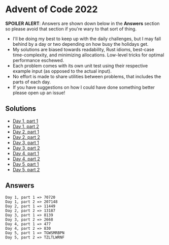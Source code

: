 # Advent of Code 2022

**SPOILER ALERT**: Answers are shown down below in the **Answers** section so please avoid that section if you're wary to that sort of thing.

- I'll be doing my best to keep up with the daily challenges, but I may fall behind by a day or two depending on how busy the holidays get.
- My solutions are biased towards readability, Rust idioms, best-case time-complexity, and minimizing allocations. Low-level tricks for optimal performance eschewed.
- Each problem comes with its own unit test using their respective example input (as opposed to the actual input).
- No effort is made to share utilities between problems, that includes the parts of each day.
- If you have suggestions on how I could have done something better please open up an issue!

## Solutions
- [Day 1, part 1](src/i/part_one.rs)
- [Day 1, part 2](src/i/part_two.rs)
- [Day 2, part 1](src/ii/part_one.rs)
- [Day 2, part 2](src/ii/part_two.rs)
- [Day 3, part 1](src/iii/part_one.rs)
- [Day 3, part 2](src/iii/part_two.rs)
- [Day 4, part 1](src/iv/part_one.rs)
- [Day 4, part 2](src/iv/part_two.rs)
- [Day 5, part 1](src/v/part_one.rs)
- [Day 5, part 2](src/v/part_two.rs)

## Answers
```
Day 1, part 1 => 70720
Day 1, part 2 => 207148
Day 2, part 1 => 11449
Day 2, part 2 => 13187
Day 3, part 1 => 8139
Day 3, part 2 => 2668
Day 4, part 1 => 477
Day 4, part 2 => 830
Day 5, part 1 => TGWSMRBPN
Day 5, part 2 => TZLTLWRNF
```
